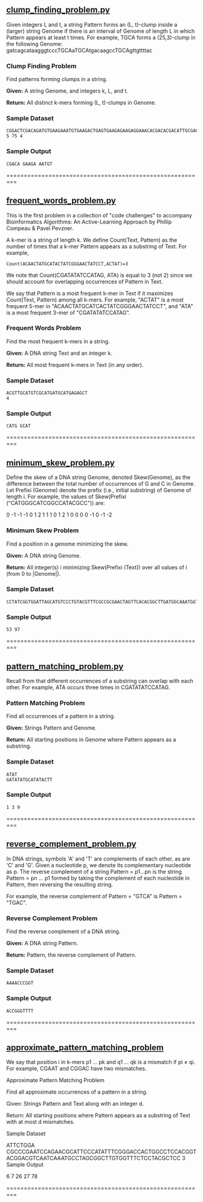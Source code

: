 ## [clump_finding_problem.py](https://github.com/noelnamai/bioinformatics_algorithms/blob/master/clump_finding_problem.py)

Given integers L and t, a string Pattern forms an (L, t)-clump inside a (larger) string Genome if there is an interval of Genome of length L in which Pattern appears at least t times. For example, TGCA forms a (25,3)-clump in the following Genome: gatcagcataagggtcccTGCAaTGCAtgacaagccTGCAgttgttttac

### Clump Finding Problem

Find patterns forming clumps in a string.

**Given:** A string Genome, and integers k, L, and t.

**Return:** All distinct k-mers forming (L, t)-clumps in Genome.

### Sample Dataset

```
CGGACTCGACAGATGTGAAGAAATGTGAAGACTGAGTGAAGAGAAGAGGAAACACGACACGACATTGCGACATAATGTACGAATGTAATGTGCCTATGGC
5 75 4
```

### Sample Output

```
CGACA GAAGA AATGT
```

=========================================================

## [frequent_words_problem.py](https://github.com/noelnamai/bioinformatics_algorithms/blob/master/frequent_words_problem.py)

This is the first problem in a collection of "code challenges" to accompany Bioinformatics Algorithms: An Active-Learning Approach by Phillip Compeau &amp; Pavel Pevzner.

A k-mer is a string of length k. We define Count(Text, Pattern) as the number of times that a k-mer Pattern appears as a substring of Text. For example,

```
Count(ACAACTATGCATACTATCGGGAACTATCCT,ACTAT)=3
```

We note that Count(CGATATATCCATAG, ATA) is equal to 3 (not 2) since we should account for overlapping occurrences of Pattern in Text.

We say that Pattern is a most frequent k-mer in Text if it maximizes Count(Text, Pattern) among all k-mers. For example, "ACTAT" is a most frequent 5-mer in "ACAACTATGCATCACTATCGGGAACTATCCT", and "ATA" is a most frequent 3-mer of "CGATATATCCATAG".

### Frequent Words Problem

Find the most frequent k-mers in a string.

**Given:** A DNA string Text and an integer k.
    
**Return:** All most frequent k-mers in Text (in any order).

### Sample Dataset

```
ACGTTGCATGTCGCATGATGCATGAGAGCT
4
```

### Sample Output

```
CATG GCAT
```

=========================================================

## [minimum_skew_problem.py](https://github.com/noelnamai/bioinformatics_algorithms/blob/master/minimum_skew_problem.py)

Define the skew of a DNA string Genome, denoted Skew(Genome), as the difference between the total number of occurrences of G and C in Genome. Let Prefixi (Genome) denote the prefix (i.e., initial substring) of Genome of length i. For example, the values of Skew(Prefixi ("CATGGGCATCGGCCATACGCC")) are:

0 -1 -1 -1 0 1 2 1 1 1 0 1 2 1 0 0 0 0 -1 0 -1 -2

### Minimum Skew Problem

Find a position in a genome minimizing the skew.

**Given:** A DNA string Genome.

**Return:** All integer(s) i minimizing Skew(Prefixi (Text)) over all values of i (from 0 to |Genome|).

### Sample Dataset

```
CCTATCGGTGGATTAGCATGTCCCTGTACGTTTCGCCGCGAACTAGTTCACACGGCTTGATGGCAAATGGTTTTTCCGGCGACCGTAATCGTCCACCGAG
```

### Sample Output

```
53 97
```

=========================================================

## [pattern_matching_problem.py](https://github.com/noelnamai/bioinformatics_algorithms/blob/master/pattern_matching_problem.py)

Recall from that different occurrences of a substring can overlap with each other. For example, ATA occurs three times in CGATATATCCATAG.

### Pattern Matching Problem

Find all occurrences of a pattern in a string.

**Given:** Strings Pattern and Genome.

**Return:** All starting positions in Genome where Pattern appears as a substring.

### Sample Dataset

```
ATAT
GATATATGCATATACTT
```

### Sample Output

```
1 3 9
```

=========================================================

## [reverse_complement_problem.py](https://github.com/noelnamai/bioinformatics_algorithms/blob/master/reverse_complement_problem.py)

In DNA strings, symbols 'A' and 'T' are complements of each other, as are 'C' and 'G'. Given a nucleotide p, we denote its complementary nucleotide as p. The reverse complement of a string Pattern = p1…pn is the string Pattern = pn … p1 formed by taking the complement of each nucleotide in Pattern, then reversing the resulting string.

For example, the reverse complement of Pattern = "GTCA" is Pattern = "TGAC".

### Reverse Complement Problem

Find the reverse complement of a DNA string.

**Given:** A DNA string Pattern.

**Return:** Pattern, the reverse complement of Pattern.

### Sample Dataset

```
AAAACCCGGT
```

### Sample Output

```
ACCGGGTTTT
```

=========================================================

## [approximate_pattern_matching_problem](https://github.com/noelnamai/bioinformatics_algorithms/blob/master/approximate_pattern_matching_problem.py)

We say that position i in k-mers p1 … pk and q1 … qk is a mismatch if pi ≠ qi. For example, CGAAT and CGGAC have two mismatches.

Approximate Pattern Matching Problem

Find all approximate occurrences of a pattern in a string.

Given: Strings Pattern and Text along with an integer d.

Return: All starting positions where Pattern appears as a substring of Text with at most d mismatches.

Sample Dataset

ATTCTGGA
CGCCCGAATCCAGAACGCATTCCCATATTTCGGGACCACTGGCCTCCACGGTACGGACGTCAATCAAATGCCTAGCGGCTTGTGGTTTCTCCTACGCTCC
3
Sample Output

6 7 26 27 78

=========================================================
